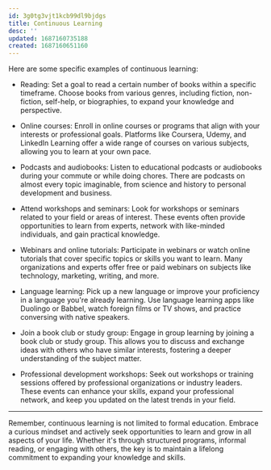 ```yaml
---
id: 3g0tg3vjt1kcb99dl9bjdgs
title: Continuous Learning
desc: ''
updated: 1687160735188
created: 1687160651160
---
```


Here are some specific examples of continuous learning:

- Reading: Set a goal to read a certain number of books within a specific timeframe. Choose books from various genres, including fiction, non-fiction, self-help, or biographies, to expand your knowledge and perspective.

- Online courses: Enroll in online courses or programs that align with your interests or professional goals. Platforms like Coursera, Udemy, and LinkedIn Learning offer a wide range of courses on various subjects, allowing you to learn at your own pace.

- Podcasts and audiobooks: Listen to educational podcasts or audiobooks during your commute or while doing chores. There are podcasts on almost every topic imaginable, from science and history to personal development and business.

- Attend workshops and seminars: Look for workshops or seminars related to your field or areas of interest. These events often provide opportunities to learn from experts, network with like-minded individuals, and gain practical knowledge.

- Webinars and online tutorials: Participate in webinars or watch online tutorials that cover specific topics or skills you want to learn. Many organizations and experts offer free or paid webinars on subjects like technology, marketing, writing, and more.

- Language learning: Pick up a new language or improve your proficiency in a language you're already learning. Use language learning apps like Duolingo or Babbel, watch foreign films or TV shows, and practice conversing with native speakers.

- Join a book club or study group: Engage in group learning by joining a book club or study group. This allows you to discuss and exchange ideas with others who have similar interests, fostering a deeper understanding of the subject matter.

- Professional development workshops: Seek out workshops or training sessions offered by professional organizations or industry leaders. These events can enhance your skills, expand your professional network, and keep you updated on the latest trends in your field.

---

Remember, continuous learning is not limited to formal education. Embrace a curious mindset and actively seek opportunities to learn and grow in all aspects of your life. Whether it's through structured programs, informal reading, or engaging with others, the key is to maintain a lifelong commitment to expanding your knowledge and skills.